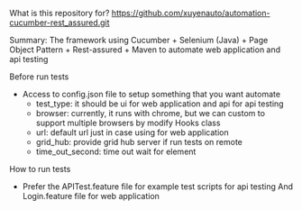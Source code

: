 What is this repository for?
https://github.com/xuyenauto/automation-cucumber-rest_assured.git

Summary:
The framework using Cucumber + Selenium (Java) + Page Object Pattern + Rest-assured + Maven
to automate web application and api testing

Before run tests
 - Access to config.json file to setup something that you want automate
    + test_type: it should be ui for web application and api for api testing
    + browser: currently, it runs with chrome, but we can custom to support multiple browsers 
    by modify Hooks class
    + url: default url just in case using for web application
    + grid_hub: provide grid hub server if run tests on remote
    + time_out_second: time out wait for element

How to run tests
 - Prefer the APITest.feature file for example test scripts for api testing And Login.feature file for web application
 #